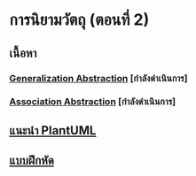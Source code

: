#  การนิยามวัตถุ   (ตอนที่ 2)

## เนื้อหา ##

### [Generalization Abstraction](./Generalization.md) [กำลังดำเนินการ] ###

### [Association Abstraction](./Generalization.md) [กำลังดำเนินการ] ###

## [แนะนำ PlantUML](./PlantUML-Intro.md) ##

## [แบบฝึกหัด](./Assigment.md) ##